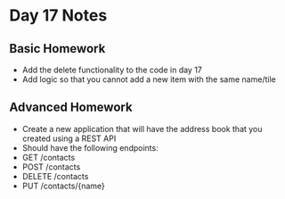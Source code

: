 # Day 17 Notes

## Basic Homework

* Add the delete functionality to the code in day 17
* Add logic so that you cannot add a new item with the same name/tile

## Advanced Homework

* Create a new application that will have the address book that you created using a REST API
* Should have the following endpoints:
* GET /contacts
* POST /contacts
* DELETE /contacts
* PUT /contacts/{name}
